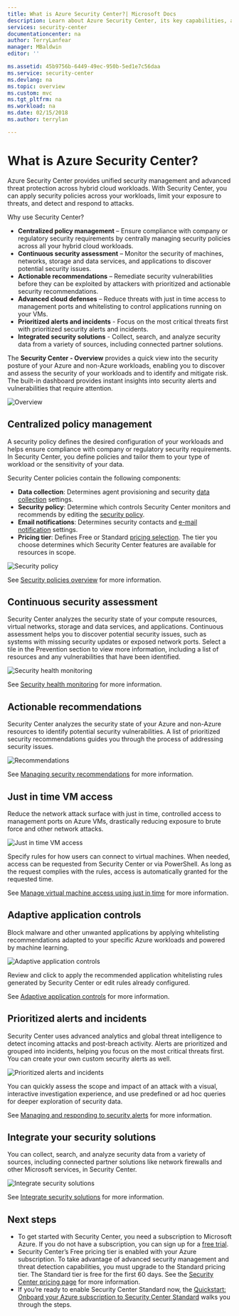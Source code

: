 ```yaml
---
title: What is Azure Security Center?| Microsoft Docs
description: Learn about Azure Security Center, its key capabilities, and how it works.
services: security-center
documentationcenter: na
author: TerryLanfear
manager: MBaldwin
editor: ''

ms.assetid: 45b9756b-6449-49ec-950b-5ed1e7c56daa
ms.service: security-center
ms.devlang: na
ms.topic: overview
ms.custom: mvc
ms.tgt_pltfrm: na
ms.workload: na
ms.date: 02/15/2018
ms.author: terrylan

---
```

# What is Azure Security Center?
Azure Security Center provides unified security management and advanced threat protection across hybrid cloud workloads. With Security Center, you can apply security policies across your workloads, limit your exposure to threats, and detect and respond to attacks.

Why use Security Center?

- **Centralized policy management** – Ensure compliance with company or regulatory security requirements by centrally managing security policies across all your hybrid cloud workloads.
- **Continuous security assessment** – Monitor the security of machines, networks, storage and data services, and applications to discover potential security issues.
- **Actionable recommendations** – Remediate security vulnerabilities before they can be exploited by attackers with prioritized and actionable security recommendations.
- **Advanced cloud defenses** – Reduce threats with just in time access to management ports and whitelisting to control applications running on your VMs.
- **Prioritized alerts and incidents** - Focus on the most critical threats first with prioritized security alerts and incidents.
- **Integrated security solutions** - Collect, search, and analyze security data from a variety of sources, including connected partner solutions.

The **Security Center - Overview** provides a quick view into the security posture of your Azure and non-Azure workloads, enabling you to discover and assess the security of your workloads and to identify and mitigate risk. The built-in dashboard provides instant insights into security alerts and vulnerabilities that require attention.

![Overview][1]

## Centralized policy management
A security policy defines the desired configuration of your workloads and helps ensure compliance with company or regulatory security requirements. In Security Center, you define policies and tailor them to your type of workload or the sensitivity of your data.

Security Center policies contain the following components:

- **Data collection**: Determines agent provisioning and security [data collection](security-center-enable-data-collection.md) settings.
- **Security policy**: Determine which controls Security Center monitors and recommends by editing the [security policy](security-center-policies.md).
- **Email notifications**: Determines security contacts and [e-mail notification](security-center-provide-security-contact-details.md) settings.
- **Pricing tier**: Defines Free or Standard [pricing selection](security-center-pricing.md). The tier you choose determines which Security Center features are available for resources in scope.

![Security policy][2]

See [Security policies overview](security-center-policies-overview.md) for more information.

## Continuous security assessment
Security Center analyzes the security state of your compute resources, virtual networks, storage and data services, and applications. Continuous assessment helps you to discover potential security issues, such as systems with missing security updates or exposed network ports. Select a tile in the Prevention section to view more information, including a list of resources and any vulnerabilities that have been identified.

![Security health monitoring][3]

See [Security health monitoring](security-center-monitoring.md) for more information.

## Actionable recommendations
Security Center analyzes the security state of your Azure and non-Azure resources to identify potential security vulnerabilities. A list of prioritized security recommendations guides you through the process of addressing security issues.

![Recommendations][4]

See [Managing security recommendations](security-center-recommendations.md) for more information.

## Just in time VM access
Reduce the network attack surface with just in time, controlled access to management ports on Azure VMs, drastically reducing exposure to brute force and other network attacks.

![Just in time VM access][5]

Specify rules for how users can connect to virtual machines. When needed, access can be requested from Security Center or via PowerShell. As long as the request complies with the rules, access is automatically granted for the requested time.

See [Manage virtual machine access using just in time](security-center-just-in-time.md) for more information.

## Adaptive application controls
Block malware and other unwanted applications by applying whitelisting recommendations adapted to your specific Azure workloads and powered by machine learning.

![Adaptive application controls][6]

Review and click to apply the recommended application whitelisting rules generated by Security Center or edit rules already configured.

See [Adaptive application controls](security-center-adaptive-application.md) for more information.

## Prioritized alerts and incidents
Security Center uses advanced analytics and global threat intelligence to detect incoming attacks and post-breach activity. Alerts are prioritized and grouped into incidents, helping you focus on the most critical threats first. You can create your own custom security alerts as well.

![Prioritized alerts and incidents][7]

You can quickly assess the scope and impact of an attack with a visual, interactive investigation experience, and use predefined or ad hoc queries for deeper exploration of security data.

See [Managing and responding to security alerts](security-center-managing-and-responding-alerts.md) for more information.

## Integrate your security solutions
You can collect, search, and analyze security data from a variety of sources, including connected partner solutions like network firewalls and other Microsoft services, in Security Center.

![Integrate security solutions][8]

See [Integrate security solutions](security-center-partner-integration.md) for more information.

## Next steps

- To get started with Security Center, you need a subscription to Microsoft Azure. If you do not have a subscription, you can sign up for a [free trial](https://azure.microsoft.com/free/).
- Security Center’s Free pricing tier is enabled with your Azure subscription. To take advantage of advanced security management and threat detection capabilities, you must upgrade to the Standard pricing tier. The Standard tier is free for the first 60 days. See the [Security Center pricing page](https://azure.microsoft.com/pricing/details/security-center/) for more information.
- If you’re ready to enable Security Center Standard now, the [Quickstart: Onboard your Azure subscription to Security Center Standard](security-center-get-started.md) walks you through the steps.


<!--Image references-->
[1]: ./media/security-center-intro/overview.png
[2]: ./media/security-center-intro/security-policy.png
[3]: ./media/security-center-intro/compute.png
[4]: ./media/security-center-intro/recommendations.png
[5]: ./media/security-center-intro/just-in-time-vm-access.png
[6]: ./media/security-center-intro/adaptive-app-controls.png
[7]: ./media/security-center-intro/security-alerts.png
[8]: ./media/security-center-intro/security-solutions.png
